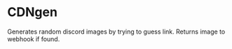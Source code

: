 # CDNgen
Generates random discord images by trying to guess link. Returns image to webhook if found.
